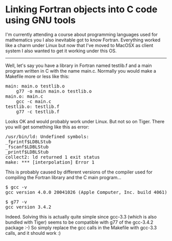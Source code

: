 # Linking Fortran objects into C code using GNU tools

I'm currently attending a course about programming languages used for mathematics you I also inevitable got to know Fortran. Everything worked like a charm under Linux but now that I've moved to MacOSX as client system I also wanted to get it working under this OS. 

-------------------------------



Well, let's say you have a library in Fortran named testlib.f and a main program written in C with the name main.c. Normally you would make a Makefile more or less like this:

<pre class="code">
main: main.o testlib.o
	g77 -o main main.o testlib.o
main.o: main.c
	gcc -c main.c
testlib.o: testlib.f
	g77 -c testlib.f
</pre>

Looks OK and would probably work under Linux. But not so on Tiger. There you will get something like this as error:

<pre class="output">
/usr/bin/ld: Undefined symbols:
_fprintf$LDBLStub
_fscanf$LDBLStub
_printf$LDBLStub
collect2: ld returned 1 exit status
make: *** [interpolation] Error 1
</pre>

This is probably caused by different versions of the compiler used for compiling the Fortran library and the C main program...
<pre class="output">$ gcc -v
gcc version 4.0.0 20041026 (Apple Computer, Inc. build 4061)</pre>

<pre class="output">$ g77 -v
gcc version 3.4.2</pre>

Indeed. Solving this is actually quite simple since gcc-3.3 (which is also bundled with Tiger) seems to be compatible with g77 of the gcc-3.4.2 package :-) So simply replace the gcc calls in the Makefile with gcc-3.3 calls, and it should work :)